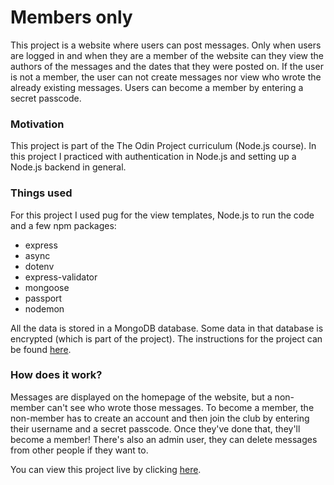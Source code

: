 # Members only

This project is a website where users can post messages. Only when users are logged in and when they are a member of the website can they view the authors of the messages and the dates that they were posted on. If the user is not a member, the user can not create messages nor view who wrote the already existing messages. Users can become a member by entering a secret passcode.

### Motivation

This project is part of the The Odin Project curriculum (Node.js course). In this project I practiced with authentication in Node.js and setting up a Node.js backend in general. 

### Things used

For this project I used pug for the view templates, Node.js to run the code and a few npm packages:
- express
- async
- dotenv
- express-validator
- mongoose
- passport
- nodemon

All the data is stored in a MongoDB database. Some data in that database is encrypted (which is part of the project). The instructions for the project can be found [here](https://www.theodinproject.com/paths/full-stack-javascript/courses/nodejs/lessons/members-only).

### How does it work?

Messages are displayed on the homepage of the website, but a non-member can't see who wrote those messages. To become a member, the non-member has to create an account and then join the club by entering their username and a secret passcode. Once they've done that, they'll become a member! There's also an admin user, they can delete messages from other people if they want to. 

You can view this project live by clicking [here](https://fathomless-plains-00201.herokuapp.com/membersonly).
